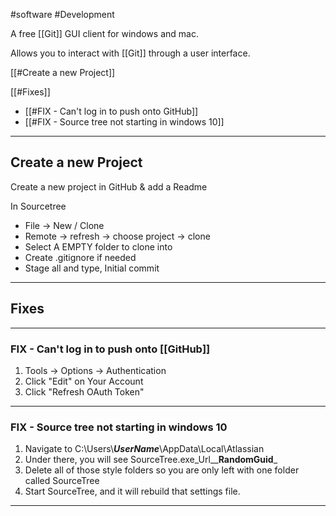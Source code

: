 #software #Development 

A free [[Git]] GUI client for windows and mac. 

Allows you to interact with [[Git]] through a user interface.

[[#Create a new Project]]

[[#Fixes]]
- [[#FIX - Can't log in to push onto GitHub]]
- [[#FIX - Source tree not starting in windows 10]]


---
## Create a new Project

Create a new project in GitHub & add a Readme

In Sourcetree
- File -> New / Clone
- Remote -> refresh -> choose project -> clone
- Select A EMPTY folder to clone into
- Create .gitignore if needed
- Stage all and type, Initial commit

---

## Fixes
---
### FIX - Can't log in to push onto [[GitHub]]

1. Tools -> Options -> Authentication
2. Click "Edit" on Your Account
3. Click "Refresh OAuth Token"

---
### FIX - Source tree not starting in windows 10

1. Navigate to C:\\Users\\_**UserName**_\\AppData\\Local\\Atlassian
2. Under there, you will see SourceTree.exe_Url__**RandomGuid**_
3. Delete all of those style folders so you are only left with one folder called SourceTree
4. Start SourceTree, and it will rebuild that settings file.

----

